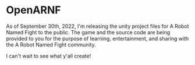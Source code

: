 # OpenARNF
As of September 30th, 2022, I'm releasing the unity project files for A Robot Named Fight to the public. The game and the source code are being provided to you for the purpose of learning, entertainment, and sharing with the A Robot Named Fight community.

I can't wait to see what y'all create!
